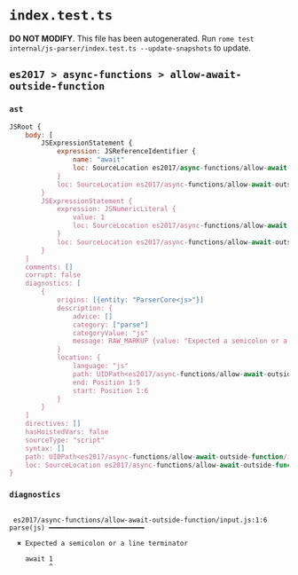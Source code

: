 # `index.test.ts`

**DO NOT MODIFY**. This file has been autogenerated. Run `rome test internal/js-parser/index.test.ts --update-snapshots` to update.

## `es2017 > async-functions > allow-await-outside-function`

### `ast`

```javascript
JSRoot {
	body: [
		JSExpressionStatement {
			expression: JSReferenceIdentifier {
				name: "await"
				loc: SourceLocation es2017/async-functions/allow-await-outside-function/input.js 1:0-1:5 (await)
			}
			loc: SourceLocation es2017/async-functions/allow-await-outside-function/input.js 1:0-1:5
		}
		JSExpressionStatement {
			expression: JSNumericLiteral {
				value: 1
				loc: SourceLocation es2017/async-functions/allow-await-outside-function/input.js 1:6-1:7
			}
			loc: SourceLocation es2017/async-functions/allow-await-outside-function/input.js 1:6-1:7
		}
	]
	comments: []
	corrupt: false
	diagnostics: [
		{
			origins: [{entity: "ParserCore<js>"}]
			description: {
				advice: []
				category: ["parse"]
				categoryValue: "js"
				message: RAW_MARKUP {value: "Expected a semicolon or a line terminator"}
			}
			location: {
				language: "js"
				path: UIDPath<es2017/async-functions/allow-await-outside-function/input.js>
				end: Position 1:5
				start: Position 1:6
			}
		}
	]
	directives: []
	hasHoistedVars: false
	sourceType: "script"
	syntax: []
	path: UIDPath<es2017/async-functions/allow-await-outside-function/input.js>
	loc: SourceLocation es2017/async-functions/allow-await-outside-function/input.js 1:0-2:0
}
```

### `diagnostics`

```

 es2017/async-functions/allow-await-outside-function/input.js:1:6 parse(js) ━━━━━━━━━━━━━━━━━━━━━━━━

  ✖ Expected a semicolon or a line terminator

    await 1
          ^


```
